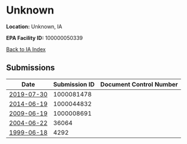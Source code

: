 # Unknown

**Location:** Unknown, IA

**EPA Facility ID:** 100000050339

[Back to IA Index](../../index.md)

## Submissions

| Date | Submission ID | Document Control Number |
|------|--------------|-------------------------|
| [2019-07-30](submissions/1000081478.md) | 1000081478 |  |
| [2014-06-19](submissions/1000044832.md) | 1000044832 |  |
| [2009-06-19](submissions/1000008691.md) | 1000008691 |  |
| [2004-06-22](submissions/36064.md) | 36064 |  |
| [1999-06-18](submissions/4292.md) | 4292 |  |
